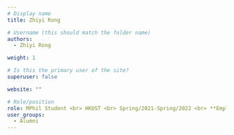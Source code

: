 ```yaml
---
# Display name
title: Zhiyi Rong

# Username (this should match the folder name)
authors:
  - Zhiyi Rong

weight: 1

# Is this the primary user of the site?
superuser: false

website: ""

# Role/position
role: MPhil Student <br> HKUST <br> Spring/2021-Spring/2022 <br> **Employment** --  University of Toronto <br> **Position** -- PhD Student
user_groups:
  - Alumni
---
```

